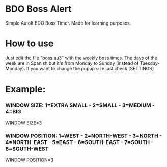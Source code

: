 # BDO Boss Alert
Simple AutoIt BDO Boss Timer.
Made for learning purposes.

# How to use
Just edit the file "boss.au3" with the weekly boss times.
The days of the week are in Spanish but it's from Monday to Sunday (instead of Tuesday-Monday).
If you want to change the popup size just check [SETTINGS]

# Example:
### WINDOW SIZE: 1=EXTRA SMALL - 2=SMALL - 3=MEDIUM - 4=BIG ###
WINDOW SIZE=3

### WINDOW POSITION: 1=WEST - 2=NORTH-WEST - 3=NORTH - 4=NORTH-EAST - 5=EAST - 6=SOUTH-EAST - 7=SOUTH - 8=SOUTH-WEST ###
WINDOW POSITION=3
